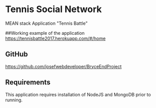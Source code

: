 # Tennis Social Network
MEAN stack Application "Tennis Battle"

##Working example of the application
https://tennisbattle2017.herokuapp.com/#/home


## GitHub
https://github.com/josefwebdeveloper/BryceEndProject

## Requirements

This application requires installation of NodeJS and MongoDB prior to running.
